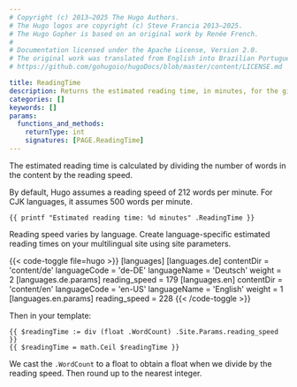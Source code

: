 ```yaml
---
# Copyright (c) 2013–2025 The Hugo Authors.
# The Hugo logos are copyright (c) Steve Francia 2013–2025.
# The Hugo Gopher is based on an original work by Renée French.
#
# Documentation licensed under the Apache License, Version 2.0.
# The original work was translated from English into Brazilian Portuguese.
# https://github.com/gohugoio/hugoDocs/blob/master/content/LICENSE.md

title: ReadingTime
description: Returns the estimated reading time, in minutes, for the given page.
categories: []
keywords: []
params:
  functions_and_methods:
    returnType: int
    signatures: [PAGE.ReadingTime]
---
```


The estimated reading time is calculated by dividing the number of words in the content by the reading speed.

By default, Hugo assumes a reading speed of 212 words per minute. For CJK languages, it assumes 500 words per minute.

```go-html-template
{{ printf "Estimated reading time: %d minutes" .ReadingTime }}
```

Reading speed varies by language. Create language-specific estimated reading times on your multilingual site using site parameters.

{{< code-toggle file=hugo >}}
[languages]
  [languages.de]
    contentDir = 'content/de'
    languageCode = 'de-DE'
    languageName = 'Deutsch'
    weight = 2
    [languages.de.params]
    reading_speed = 179
  [languages.en]
    contentDir = 'content/en'
    languageCode = 'en-US'
    languageName = 'English'
    weight = 1
    [languages.en.params]
      reading_speed = 228
{{< /code-toggle >}}

Then in your template:

```go-html-template
{{ $readingTime := div (float .WordCount) .Site.Params.reading_speed }}
{{ $readingTime = math.Ceil $readingTime }}
```

We cast the `.WordCount` to a float to obtain a float when we divide by the reading speed. Then round up to the nearest integer.
